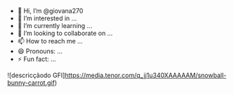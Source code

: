 - 👋 Hi, I’m @giovana270
- 👀 I’m interested in ...
- 🌱 I’m currently learning ...
- 💞️ I’m looking to collaborate on ...
- 📫 How to reach me ...
- 😄 Pronouns: ...
- ⚡ Fun fact: ...

<!---
giovana270/giovana270 is a ✨ special ✨ repository because its `README.md` (this file) appears on your GitHub profile.
You can click the Preview link to take a look at your changes.
--->

![descricçãodo GFI]https://media.tenor.com/q_jj1u340XAAAAAM/snowball-bunny-carrot.gif)
